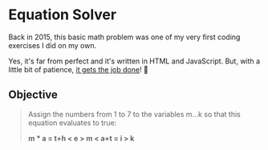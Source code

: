 # Equation Solver

Back in 2015, this basic math problem was one of my very first coding exercises
I did on my own.

Yes, it's far from perfect and it's written in HTML and JavaScript. But, with a
little bit of patience, [it gets the job
done](https://nbe95.github.io/equation-solver/)! :smiling_face_with_tear:

## Objective

> Assign the numbers from 1 to 7 to the variables m...k so that this equation
> evaluates to true:
>
> **m * a = t+h < e > m < a+t = i > k**
